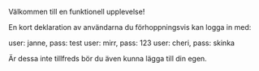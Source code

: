 Välkommen till en funktionell upplevelse!

En kort deklaration av användarna du förhoppningsvis kan logga in med:

user: janne, pass: test
user: mirr, pass: 123
user: cheri, pass: skinka

Är dessa inte tillfreds bör du även kunna lägga till din egen.

